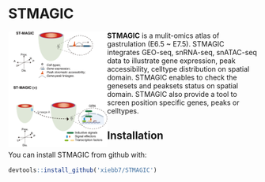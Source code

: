 # STMAGIC
<p><img src="figure/STMAGIC_readme.png" width="200px" align="left"></p> 

**STMAGIC** is a mulit-omics atlas of gastrulation (E6.5 ~ E7.5). STMAGIC integrates GEO-seq, snRNA-seq, snATAC-seq data
to illustrate gene expression, peak accessibility, celltype distribution on spatial domain. STMAGIC enables to check 
the genesets and peaksets status on spatial domain. STMAGIC also provide a tool to screen position specific genes, peaks or celltypes.

## Installation
You can install STMAGIC from github with:
```R
devtools::install_github('xiebb7/STMAGIC')
```
